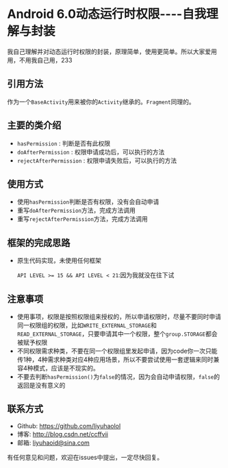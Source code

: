 # Android 6.0动态运行时权限----自我理解与封装

我自己理解并对动态运行时权限的封装，原理简单，使用更简单。所以大家爱用用，不用我自己用，233

## 引用方法

作为一个`BaseActivity`用来被你的`Activity`继承的。`Fragment`同理的。

## 主要的类介绍

- `hasPermission` : 判断是否有此权限
- `doAfterPermission` : 权限申请成功后，可以执行的方法
- `rejectAfterPermission` : 权限申请失败后，可以执行的方法

## 使用方式

- 使用`hasPermission`判断是否有权限，没有会自动申请
- 重写`doAfterPermission`方法，完成方法调用
- 重写`rejectAfterPermission`方法，完成方法调用

## 框架的完成思路

- 原生代码实现，未使用任何框架

    `API LEVEL >= 15 && API LEVEL < 21`:因为我就没在往下试

## 注意事项

- 使用事项，权限是按照权限组来授权的，所以申请权限时，尽量不要同时申请同一权限组的权限，比如`WRITE_EXTERNAL_STORAGE`和`READ_EXTERNAL_STORAGE`，只要申请其中一个权限，整个`group.STORAGE`都会被赋予权限
- 不同权限需求种类，不要在同一个权限组里发起申请，因为code你一次只能传1种，4种需求种类对应4种应用场景，所以不要尝试使用一套逻辑来同时兼容4种模式，应该是不现实的。
- 不要去判断`hasPermission()`为`false`的情况，因为会自动申请权限，`false`的返回是没有意义的

## 联系方式

- Github: https://github.com/liyuhaolol
- 博客: http://blog.csdn.net/ccffvii
- 邮箱: liyuhaoid@sina.com

有任何意见和问题，欢迎在issues中提出，一定尽快回复。
